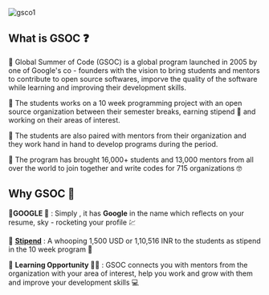![gsco1](https://user-images.githubusercontent.com/74143496/133369756-f2ee6256-d56e-48eb-9939-e676278bfab9.png)


## What is GSOC ❓

🌟 Global Summer of Code (GSOC) is a global program launched in 2005 by one of Google's co - founders with the vision to bring students and mentors to contribute to open source softwares, imporve the quality of the software while learning and improving their development skills.

🌟 The students works on a 10 week programming project with an open source organization between their semester breaks, earning stipend 🧐 and working on their areas of interest.

🌟 The students are also paired with mentors from their organization and they work hand in hand to develop programs during the period.

🌟 The program has brought 16,000+ students and 13,000 mentors from all over the world to join together and write codes for 715 organizations 🤓

## Why GSOC 🤔
🌟**GOOGLE 👑** : Simply , it has **Google** in the name which reflects on your resume, sky - rocketing your profile 💹

🌟 **[Stipend](https://developers.google.com/open-source/gsoc/help/student-stipends)** : A whooping 1,500 USD or 1,10,516 INR to the students as stipend in the 10 week program 🤑 

🌟 **Learning Opportunity 🧑‍🎓** : GSOC connects you with mentors from the organization with your area of interest, help you work and grow with them and improve your development skills 💻

